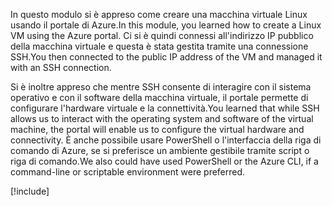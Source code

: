 <span data-ttu-id="87958-101">In questo modulo si è appreso come creare una macchina virtuale Linux usando il portale di Azure.</span><span class="sxs-lookup"><span data-stu-id="87958-101">In this module, you learned how to create a Linux VM using the Azure portal.</span></span> <span data-ttu-id="87958-102">Ci si è quindi connessi all'indirizzo IP pubblico della macchina virtuale e questa è stata gestita tramite una connessione SSH.</span><span class="sxs-lookup"><span data-stu-id="87958-102">You then connected to the public IP address of the VM and managed it with an SSH connection.</span></span> 

<span data-ttu-id="87958-103">Si è inoltre appreso che mentre SSH consente di interagire con il sistema operativo e con il software della macchina virtuale, il portale permette di configurare l'hardware virtuale e la connettività.</span><span class="sxs-lookup"><span data-stu-id="87958-103">You learned that while SSH allows us to interact with the operating system and software of the virtual machine, the portal will enable us to configure the virtual hardware and connectivity.</span></span> <span data-ttu-id="87958-104">È anche possibile usare PowerShell o l'interfaccia della riga di comando di Azure, se si preferisce un ambiente gestibile tramite script o riga di comando.</span><span class="sxs-lookup"><span data-stu-id="87958-104">We also could have used PowerShell or the Azure CLI, if a command-line or scriptable environment were preferred.</span></span>

<!-- Cleanup sandbox -->
[!include[](../../../includes/azure-sandbox-cleanup.md)]
